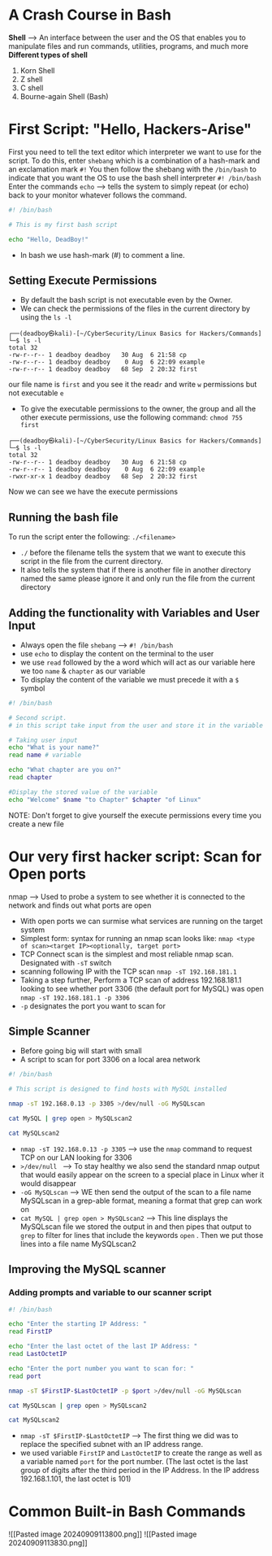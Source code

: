 # A Crash Course in Bash
**Shell** --> An interface between the user and the OS that enables you to manipulate files and run commands, utilities, programs, and much more
**Different types of shell**
1. Korn Shell
2. Z shell
3. C shell
4. Bourne-again Shell (Bash)
# First Script: "Hello, Hackers-Arise"
First you need to tell the text editor which interpreter we want to use for the script.
To do this, enter `shebang` which is a combination of a hash-mark and an exclamation mark
`#!`
You then follow the shebang with the `/bin/bash` to indicate that you want the OS to use the bash shell interpreter
`#! /bin/bash`
Enter the commands
`echo` --> tells the system to simply repeat (or echo) back to your monitor whatever follows the command.
```bash
#! /bin/bash

# This is my first bash script

echo "Hello, DeadBoy!"
```
- In bash we use hash-mark (#) to comment a line.
## Setting Execute Permissions
- By default the bash script is not executable even by the Owner.
- We can check the permissions of the files in the current directory by using the `ls -l` 
```terminal
┌──(deadboy㉿kali)-[~/CyberSecurity/Linux Basics for Hackers/Commands]
└─$ ls -l
total 32
-rw-r--r-- 1 deadboy deadboy   30 Aug  6 21:58 cp
-rw-r--r-- 1 deadboy deadboy    0 Aug  6 22:09 example
-rw-r--r-- 1 deadboy deadboy   68 Sep  2 20:32 first
```
our file name is `first` and you see it the read`r` and write `w` permissions but not executable `e` 
- To give the executable permissions to the owner, the group and all the other execute permissions, use the following command:
`chmod 755 first`
```
┌──(deadboy㉿kali)-[~/CyberSecurity/Linux Basics for Hackers/Commands]
└─$ ls -l 
total 32
-rw-r--r-- 1 deadboy deadboy   30 Aug  6 21:58 cp
-rw-r--r-- 1 deadboy deadboy    0 Aug  6 22:09 example
-rwxr-xr-x 1 deadboy deadboy   68 Sep  2 20:32 first
```
Now we can see we have the execute permissions
## Running the bash file
To run the script enter the following:
`./<filename>`
- `./` before the filename tells the system that we want to execute this script in the file from the current directory.
- It also tells the system that if there is another file in another directory named the same please ignore it  and only run the file from the current directory
## Adding the functionality with Variables and User Input
- Always open the file `shebang` --> `#! /bin/bash`
- use `echo` to display the content on the terminal to the user
- we use `read` followed by the a word which will act as our variable here we too `name` & `chapter` as our variable
- To display the content of the variable we must precede it with a `$` symbol

```bash
#! /bin/bash

# Second script.
# in this script take input from the user and store it in the variable

# Taking user input
echo "What is your name?"
read name # variable

echo "What chapter are you on?"
read chapter

#Display the stored value of the variable
echo "Welcome" $name "to Chapter" $chapter "of Linux"  
```
NOTE: Don't forget to give yourself the execute permissions every time you create a new file

# Our very first hacker script: Scan for Open ports
nmap --> Used to probe  a system to see whether it is connected to the network and finds out what ports are open
- With open ports we can surmise what services are running on the target system
- Simplest form: syntax for running an nmap scan looks like:
  `nmap <type of scan><target IP><optionally, target port>`
- TCP Connect scan is the simplest and most reliable nmap scan.
  Designated with `-sT` switch 
- scanning following IP with the TCP scan
  `nmap -sT 192.168.181.1`
- Taking a step further, Perform a TCP scan of address 192.168.181.1 looking to see whether port 3306 (the default port for MySQL) was open
  `nmap -sT 192.168.181.1 -p 3306`
- `-p` designates the port you want to scan for
## Simple Scanner
- Before going big will start with small
- A script to scan for port 3306 on a local area network
```bash
#! /bin/bash

# This script is designed to find hosts with MySQL installed

nmap -sT 192.168.0.13 -p 3305 >/dev/null -oG MySQLscan

cat MySQL | grep open > MySQLscan2

cat MySQLscan2
```

- `nmap -sT 192.168.0.13 -p 3305` --> use the `nmap` command to request TCP on our LAN looking for 3306
- `>/dev/null ` --> To stay healthy we also send the standard nmap output that would easily appear on the screen to a special place in Linux wher it would disappear
- `-oG MySQLscan` --> WE then send the output of the scan to a file name MySQLscan in a grep-able format, meaning a format that grep can work on
- `cat MySQL | grep open > MySQLscan2` --> This line displays the MySQLscan file we stored the output in and then pipes that output to `grep` to filter for lines that include the keywords `open` . Then we put those lines into a file name MySQLscan2
## Improving the MySQL scanner
### Adding prompts and variable to our scanner script
```bash
#! /bin/bash

echo "Enter the starting IP Address: "
read FirstIP

echo "Enter the last octet of the last IP Address: "
read LastOctetIP

echo "Enter the port number you want to scan for: "
read port

nmap -sT $FirstIP-$LastOctetIP -p $port >/dev/null -oG MySQLscan

cat MySQLscan | grep open > MySQLscan2

cat MySQLscan2
```
- `nmap -sT $FirstIP-$LastOctetIP` --> The first thing we did was to replace the specified subnet with an IP address range.
- we used variable `FirstIP` and `LastOctetIP` to create the range as well as a variable named `port` for the port number.
  (The last octet is the last group of digits after the third period in the IP Address. In the IP address 192.168.1.101, the last octet is 101)
# Common Built-in Bash Commands
![[Pasted image 20240909113800.png]]
![[Pasted image 20240909113830.png]]
